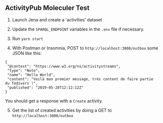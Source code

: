 ## ActivityPub Moleculer Test

1. Launch Jena and create a 'activities' dataset

2. Update the `SPARQL_ENDPOINT` variables in the `.env` file if necessary.

3. Run `yarn start`

4. With Postman or Insomnia, POST to `http://localhost:3000/outbox` some JSON like this:

```
{
 "@context": "https://www.w3.org/ns/activitystreams",
 "type": "Note",
 "name": "Hello World",
 "content": "Voilà mon premier message, très content de faire partie du fedivers !",
 "published": "2019-05-28T12:12:12Z"
}
```

You should get a response with a `Create` activity.

5. Get the list of created activities by doing a GET to `http://localhost:3000/outbox`
